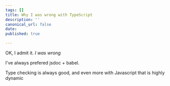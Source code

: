 ```yaml
---
tags: []
title: Why I was wrong with TypeScript
description: ''
canonical_url: false
date: 
published: true

---
```

OK, I admit it. _I was wrong_

I've always prefered jsdoc + babel. 

Type checking is always good, and even more with Javascript that is highly dynamic 